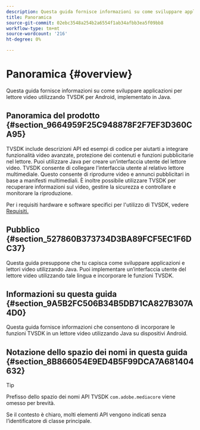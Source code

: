 ```yaml
---
description: Questa guida fornisce informazioni su come sviluppare applicazioni per lettore video utilizzando TVSDK per Android, implementato in Java.
title: Panoramica
source-git-commit: 02ebc3548a254b2a6554f1ab34afbb3ea5f09bb8
workflow-type: tm+mt
source-wordcount: '216'
ht-degree: 0%

---
```


# Panoramica {#overview}

Questa guida fornisce informazioni su come sviluppare applicazioni per lettore video utilizzando TVSDK per Android, implementato in Java.

## Panoramica del prodotto {#section_9664959F25C948878F2F7EF3D360CA95}

TVSDK include descrizioni API ed esempi di codice per aiutarti a integrare funzionalità video avanzate, protezione dei contenuti e funzioni pubblicitarie nel lettore. Puoi utilizzare Java per creare un’interfaccia utente del lettore video. TVSDK consente di collegare l’interfaccia utente al relativo lettore multimediale. Questo consente di riprodurre video e annunci pubblicitari in base a manifesti multimediali. È inoltre possibile utilizzare TVSDK per recuperare informazioni sul video, gestire la sicurezza e controllare e monitorare la riproduzione.

Per i requisiti hardware e software specifici per l&#39;utilizzo di TVSDK, vedere [Requisiti.](../../android-1.4-introduction/overview-prod-audience-guide/android-1.4-requirements.md)

## Pubblico {#section_527860B373734D3BA89FCF5EC1F6DC37}

Questa guida presuppone che tu capisca come sviluppare applicazioni e lettori video utilizzando Java. Puoi implementare un’interfaccia utente del lettore video utilizzando tale lingua e incorporare le funzioni TVSDK.

## Informazioni su questa guida {#section_9A5B2FC506B34B5DB71CA827B307A4D0}

Questa guida fornisce informazioni che consentono di incorporare le funzioni TVSDK in un lettore video utilizzando Java su dispositivi Android.

## Notazione dello spazio dei nomi in questa guida {#section_8B866054E9ED4B5F99DCA7A681404632}

>[!TIP]
>
>Prefisso dello spazio dei nomi API TVSDK `com.adobe.mediacore` viene omesso per brevità.
>
>Se il contesto è chiaro, molti elementi API vengono indicati senza l’identificatore di classe principale.
